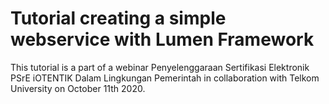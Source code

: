 # Tutorial creating a simple webservice with Lumen Framework

This tutorial is a part of a webinar
Penyelenggaraan Sertifikasi Elektronik PSrE iOTENTIK Dalam Lingkungan Pemerintah in collaboration with Telkom University on October 11th 2020.

